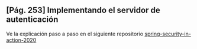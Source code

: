 ## [Pág. 253] Implementando el servidor de autenticación

Ve la explicación paso a paso en el siguiente
repositorio [spring-security-in-action-2020](https://github.com/magadiflo/spring-security-in-action-2020.git)